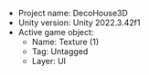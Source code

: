 <!-- UNITY CODE ASSIST INSTRUCTIONS START -->
- Project name: DecoHouse3D
- Unity version: Unity 2022.3.42f1
- Active game object:
  - Name: Texture (1)
  - Tag: Untagged
  - Layer: UI
<!-- UNITY CODE ASSIST INSTRUCTIONS END -->
